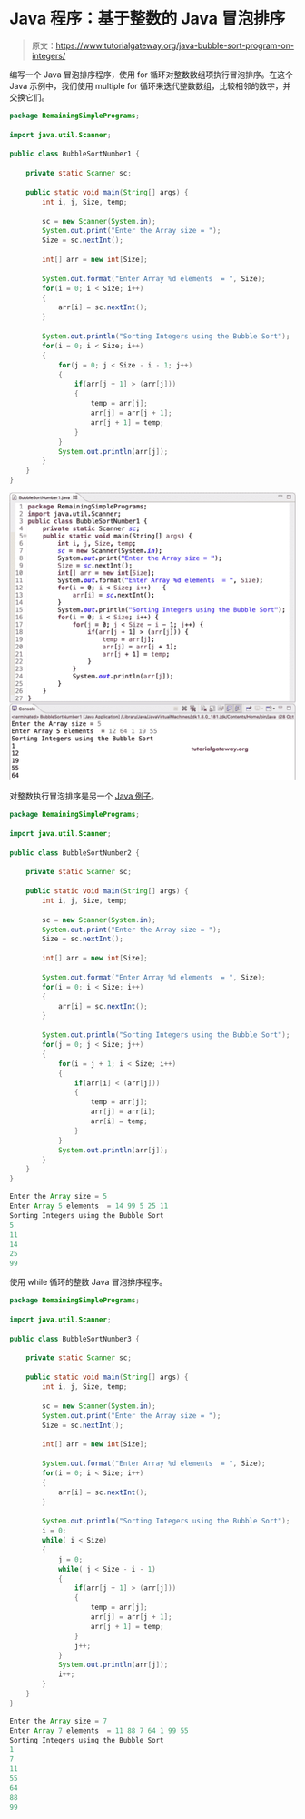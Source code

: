 # Java 程序：基于整数的 Java 冒泡排序

> 原文：<https://www.tutorialgateway.org/java-bubble-sort-program-on-integers/>

编写一个 Java 冒泡排序程序，使用 for 循环对整数数组项执行冒泡排序。在这个 Java 示例中，我们使用 multiple for 循环来迭代整数数组，比较相邻的数字，并交换它们。

```java
package RemainingSimplePrograms;

import java.util.Scanner;

public class BubbleSortNumber1 {

	private static Scanner sc;

	public static void main(String[] args) {
		int i, j, Size, temp;

		sc = new Scanner(System.in);		
		System.out.print("Enter the Array size = ");
		Size = sc.nextInt();

		int[] arr = new int[Size];

		System.out.format("Enter Array %d elements  = ", Size);
		for(i = 0; i < Size; i++) 
		{
			arr[i] = sc.nextInt();
		}

		System.out.println("Sorting Integers using the Bubble Sort");
		for(i = 0; i < Size; i++)
		{
			for(j = 0; j < Size - i - 1; j++)
			{
				if(arr[j + 1] > (arr[j]))
				{
					temp = arr[j];
					arr[j] = arr[j + 1];
					arr[j + 1] = temp;
				}
			}
			System.out.println(arr[j]);
		}
	}
}
```

![Java Bubble Sort Program on Integers](img/69f6c4ddb3e92e5d5fb86f7da9f1448c.png)

对整数执行冒泡排序是另一个 [Java 例子](https://www.tutorialgateway.org/learn-java-programs/)。

```java
package RemainingSimplePrograms;

import java.util.Scanner;

public class BubbleSortNumber2 {

	private static Scanner sc;

	public static void main(String[] args) {
		int i, j, Size, temp;

		sc = new Scanner(System.in);		
		System.out.print("Enter the Array size = ");
		Size = sc.nextInt();

		int[] arr = new int[Size];

		System.out.format("Enter Array %d elements  = ", Size);
		for(i = 0; i < Size; i++) 
		{
			arr[i] = sc.nextInt();
		}

		System.out.println("Sorting Integers using the Bubble Sort");
		for(j = 0; j < Size; j++)
		{
			for(i = j + 1; i < Size; i++)
			{
				if(arr[i] < (arr[j]))
				{
					temp = arr[j];
					arr[j] = arr[i];
					arr[i] = temp;
				}
			}
			System.out.println(arr[j]);
		}
	}
}
```

```java
Enter the Array size = 5
Enter Array 5 elements  = 14 99 5 25 11
Sorting Integers using the Bubble Sort
5
11
14
25
99
```

使用 while 循环的整数 Java 冒泡排序程序。

```java
package RemainingSimplePrograms;

import java.util.Scanner;

public class BubbleSortNumber3 {

	private static Scanner sc;

	public static void main(String[] args) {
		int i, j, Size, temp;

		sc = new Scanner(System.in);		
		System.out.print("Enter the Array size = ");
		Size = sc.nextInt();

		int[] arr = new int[Size];

		System.out.format("Enter Array %d elements  = ", Size);
		for(i = 0; i < Size; i++) 
		{
			arr[i] = sc.nextInt();
		}

		System.out.println("Sorting Integers using the Bubble Sort");
		i = 0;
		while( i < Size)
		{
			j = 0;
			while( j < Size - i - 1)
			{
				if(arr[j + 1] > (arr[j]))
				{
					temp = arr[j];
					arr[j] = arr[j + 1];
					arr[j + 1] = temp;
				}
				j++;
			}
			System.out.println(arr[j]);
			i++;
		}
	}
}
```

```java
Enter the Array size = 7
Enter Array 7 elements  = 11 88 7 64 1 99 55
Sorting Integers using the Bubble Sort
1
7
11
55
64
88
99
```